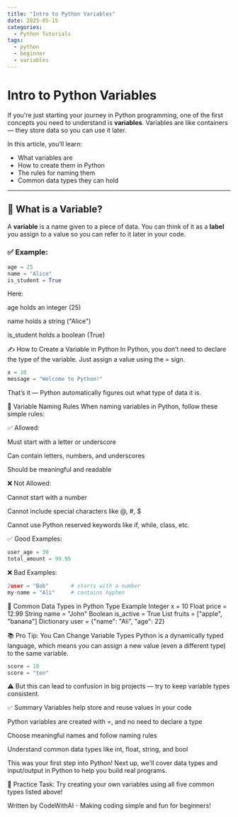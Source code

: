 ```yaml
---
title: "Intro to Python Variables"
date: 2025-05-15
categories:
  - Python Tutorials
tags:
  - python
  - beginner
  - variables
---
```


# Intro to Python Variables

If you're just starting your journey in Python programming, one of the first concepts you need to understand is **variables**. Variables are like containers — they store data so you can use it later.

In this article, you’ll learn:
- What variables are
- How to create them in Python
- The rules for naming them
- Common data types they can hold

---

## 🧠 What is a Variable?

A **variable** is a name given to a piece of data. You can think of it as a **label** you assign to a value so you can refer to it later in your code.

### ✅ Example:

```python
age = 25
name = "Alice"
is_student = True
```
Here:

age holds an integer (25)

name holds a string ("Alice")

is_student holds a boolean (True)

✍️ How to Create a Variable in Python
In Python, you don’t need to declare the type of the variable. Just assign a value using the = sign.
```python
x = 10
message = "Welcome to Python!"
```
That’s it — Python automatically figures out what type of data it is.

📌 Variable Naming Rules
When naming variables in Python, follow these simple rules:

✅ Allowed:

Must start with a letter or underscore

Can contain letters, numbers, and underscores

Should be meaningful and readable

❌ Not Allowed:

Cannot start with a number

Cannot include special characters like @, #, $

Cannot use Python reserved keywords like if, while, class, etc.

✅ Good Examples:
```python
user_age = 30
total_amount = 99.95
```
❌ Bad Examples:
```python
2user = "Bob"       # starts with a number
my-name = "Ali"     # contains hyphen
```
🔢 Common Data Types in Python
Type	Example
Integer	x = 10
Float	price = 12.99
String	name = "John"
Boolean	is_active = True
List	fruits = ["apple", "banana"]
Dictionary	user = {"name": "Ali", "age": 22}

📚 Pro Tip: You Can Change Variable Types
Python is a dynamically typed language, which means you can assign a new value (even a different type) to the same variable.

```python
score = 10
score = "ten"
```
⚠️ But this can lead to confusion in big projects — try to keep variable types consistent.

✅ Summary
Variables help store and reuse values in your code

Python variables are created with =, and no need to declare a type

Choose meaningful names and follow naming rules

Understand common data types like int, float, string, and bool

This was your first step into Python! Next up, we'll cover data types and input/output in Python to help you build real programs.

🧠 Practice Task:
Try creating your own variables using all five common types listed above!

Written by CodeWithAI - Making coding simple and fun for beginners!
